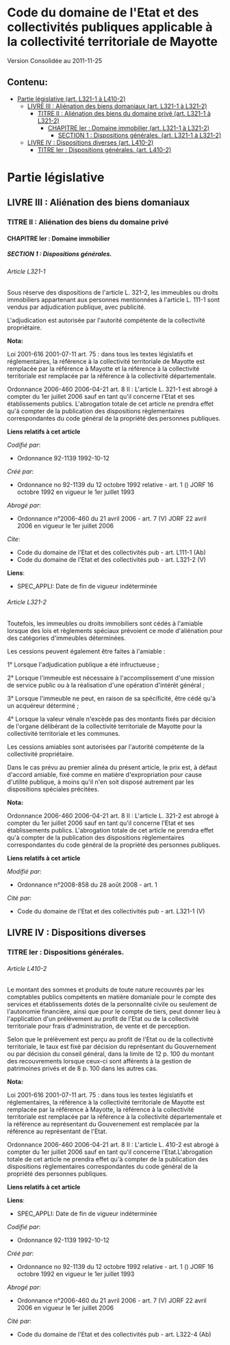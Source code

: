 # Code du domaine de l'Etat et des collectivités publiques applicable à la collectivité territoriale de Mayotte  
Version Consolidée au 2011-11-25
## Contenu: 
  - [Partie législative (art. L321-1 à L410-2)](#1)
    - [LIVRE III : Aliénation des biens domaniaux (art. L321-1 à L321-2)](#2)
      - [TITRE II : Aliénation des biens du domaine privé (art. L321-1 à L321-2)](#3)
        - [CHAPITRE Ier : Domaine immobilier (art. L321-1 à L321-2)](#4)
          - [SECTION 1 : Dispositions générales. (art. L321-1 à L321-2)](#5)
    - [LIVRE IV : Dispositions diverses (art. L410-2)](#6)
      - [TITRE Ier : Dispositions générales. (art. L410-2)](#7)
# Partie législative<a id=1></a>

## LIVRE III : Aliénation des biens domaniaux<a id=2></a>

### TITRE II : Aliénation des biens du domaine privé<a id=3></a>

#### CHAPITRE Ier : Domaine immobilier<a id=4></a>

##### SECTION 1 : Dispositions générales.<a id=5></a>

###### Article L321-1

Sous réserve des dispositions de l'article L. 321-2, les immeubles ou droits immobiliers appartenant aux personnes
mentionnées à l'article L. 111-1 sont vendus par adjudication publique, avec publicité.

L'adjudication est autorisée par l'autorité compétente de la collectivité propriétaire.

**Nota:**

Loi 2001-616 2001-07-11 art. 75 : dans tous les textes législatifs et réglementaires, la référence à la collectivité
territoriale de Mayotte est remplacée par la référence à Mayotte et la référence à la collectivité territoriale est remplacée
par la référence à la collectivité départementale.

Ordonnance 2006-460 2006-04-21 art. 8 II : L'article L. 321-1 est abrogé à compter du 1er juillet 2006 sauf en tant qu'il
concerne l'Etat et ses établissements publics. L'abrogation totale de cet article ne prendra effet qu'à compter de la
publication des dispositions règlementaires correspondantes du code général de la propriété des personnes publiques.

**Liens relatifs à cet article**

_Codifié par_:

  - Ordonnance 92-1139 1992-10-12

_Créé par_:

  - Ordonnance no 92-1139 du 12 octobre 1992 relative  - art. 1 () JORF 16 octobre 1992 en vigueur le 1er juillet 1993

_Abrogé par_:

  - Ordonnance n°2006-460 du 21 avril 2006 - art. 7 (V) JORF 22 avril 2006 en vigueur le 1er juillet 2006

_Cite_:

  - Code du domaine de l'Etat et des collectivités pub - art. L111-1 (Ab)
  - Code du domaine de l'Etat et des collectivités pub - art. L321-2 (V)

**Liens**:

  - SPEC_APPLI: Date de fin de vigueur indéterminée


###### Article L321-2

Toutefois, les immeubles ou droits immobiliers sont cédés à l'amiable lorsque des lois et règlements spéciaux prévoient ce
mode d'aliénation pour des catégories d'immeubles déterminées.

Les cessions peuvent également être faites à l'amiable :

1° Lorsque l'adjudication publique a été infructueuse ;

2° Lorsque l'immeuble est nécessaire à l'accomplissement d'une mission de service public ou à la réalisation d'une opération
d'intérêt général ;

3° Lorsque l'immeuble ne peut, en raison de sa spécificité, être cédé qu'à un acquéreur déterminé ;

4° Lorsque la valeur vénale n'excède pas des montants fixés par décision de l'organe délibérant de la collectivité
territoriale de Mayotte pour la collectivité territoriale et les communes.

Les cessions amiables sont autorisées par l'autorité compétente de la collectivité propriétaire.

Dans le cas prévu au premier alinéa du présent article, le prix est, à défaut d'accord amiable, fixé comme en matière
d'expropriation pour cause d'utilité publique, à moins qu'il n'en soit disposé autrement par les dispositions spéciales
précitées.

**Nota:**

Ordonnance 2006-460 2006-04-21 art. 8 II : L'article L. 321-2 est abrogé à compter du 1er juillet 2006 sauf en tant qu'il
concerne l'Etat et ses établissements publics. L'abrogation totale de cet article ne prendra effet qu'à compter de la
publication des dispositions règlementaires correspondantes du code général de la propriété des personnes publiques.

**Liens relatifs à cet article**

_Modifié par_:

  - Ordonnance n°2008-858 du 28 août 2008 - art. 1

_Cité par_:

  - Code du domaine de l'Etat et des collectivités pub - art. L321-1 (V)


## LIVRE IV : Dispositions diverses<a id=6></a>

### TITRE Ier : Dispositions générales.<a id=7></a>

###### Article L410-2

Le montant des sommes et produits de toute nature recouvrés par les comptables publics compétents en matière domaniale pour
le compte des services et établissements dotés de la personnalité civile ou seulement de l'autonomie financière, ainsi que
pour le compte de tiers, peut donner lieu à l'application d'un prélèvement au profit de l'Etat ou de la collectivité
territoriale pour frais d'administration, de vente et de perception.

Selon que le prélèvement est perçu au profit de l'Etat ou de la collectivité territoriale, le taux est fixé par décision du
représentant du Gouvernement ou par décision du conseil général, dans la limite de 12 p. 100 du montant des recouvrements
lorsque ceux-ci sont afférents à la gestion de patrimoines privés et de 8 p. 100 dans les autres cas.

**Nota:**

Loi 2001-616 2001-07-11 art. 75 : dans tous les textes législatifs et réglementaires, la référence à la collectivité
territoriale de Mayotte est remplacée par la référence à Mayotte, la référence à la collectivité territoriale est remplacée
par la référence à la collectivité départementale et la référence au représentant du Gouvernement est remplacée par la
référence au représentant de l'Etat.

Ordonnance 2006-460 2006-04-21 art. 8 II : L'article L. 410-2 est abrogé à compter du 1er juillet 2006 sauf en tant qu'il
concerne l'Etat.L'abrogation totale de cet article ne prendra effet qu'à compter de la publication des dispositions
règlementaires correspondantes du code général de la propriété des personnes publiques.

**Liens relatifs à cet article**

**Liens**:

  - SPEC_APPLI: Date de fin de vigueur indéterminée

_Codifié par_:

  - Ordonnance 92-1139 1992-10-12

_Créé par_:

  - Ordonnance no 92-1139 du 12 octobre 1992 relative  - art. 1 () JORF 16 octobre 1992 en vigueur le 1er juillet 1993

_Abrogé par_:

  - Ordonnance n°2006-460 du 21 avril 2006 - art. 7 (V) JORF 22 avril 2006 en vigueur le 1er juillet 2006

_Cité par_:

  - Code du domaine de l'Etat et des collectivités pub - art. L322-4 (Ab)


